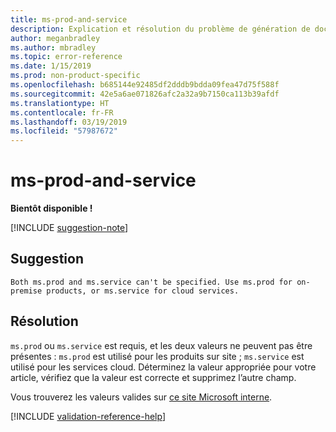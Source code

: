 ```yaml
---
title: ms-prod-and-service
description: Explication et résolution du problème de génération de documents ms-prod-and-service
author: meganbradley
ms.author: mbradley
ms.topic: error-reference
ms.date: 1/15/2019
ms.prod: non-product-specific
ms.openlocfilehash: b685144e92485df2dddb9bdda09fea47d75f588f
ms.sourcegitcommit: 42e5a6ae071826afc2a32a9b7150ca113b39afdf
ms.translationtype: HT
ms.contentlocale: fr-FR
ms.lasthandoff: 03/19/2019
ms.locfileid: "57987672"
---
```

# <a name="ms-prod-and-service"></a>ms-prod-and-service

**Bientôt disponible !**

[!INCLUDE [suggestion-note](includes/suggestion-note.md)]

## <a name="suggestion"></a>Suggestion

`Both ms.prod and ms.service can't be specified. Use ms.prod for on-premise products, or ms.service for cloud services.`

## <a name="resolution"></a>Résolution

`ms.prod` ou `ms.service` est requis, et les deux valeurs ne peuvent pas être présentes : `ms.prod` est utilisé pour les produits sur site ; `ms.service` est utilisé pour les services cloud. Déterminez la valeur appropriée pour votre article, vérifiez que la valeur est correcte et supprimez l’autre champ.

Vous trouverez les valeurs valides sur [ce site Microsoft interne](https://docsmetadatatool.azurewebsites.net/allowlists).

<!--make sure to add this file to your includes folder and verify the path-->
[!INCLUDE [validation-reference-help](includes/validation-reference-help.md)]
